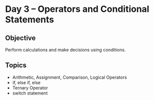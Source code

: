 # Day 3 – Operators and Conditional Statements

## Objective
Perform calculations and make decisions using conditions.

## Topics
- Arithmetic, Assignment, Comparison, Logical Operators  
- if, else if, else  
- Ternary Operator  
- switch statement